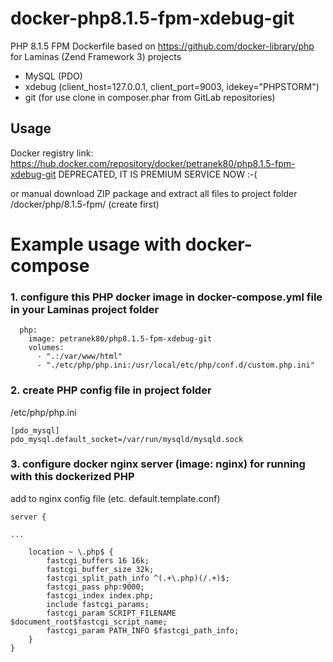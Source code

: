 # docker-php8.1.5-fpm-xdebug-git

PHP 8.1.5 FPM Dockerfile based on https://github.com/docker-library/php for Laminas (Zend Framework 3) projects

* MySQL (PDO)
* xdebug (client_host=127.0.0.1, client_port=9003, idekey="PHPSTORM")
* git (for use clone in composer.phar from GitLab repositories)

## Usage
Docker registry link: https://hub.docker.com/repository/docker/petranek80/php8.1.5-fpm-xdebug-git DEPRECATED, IT IS PREMIUM SERVICE NOW :-(


or manual download ZIP package and extract all files to project folder /docker/php/8.1.5-fpm/ (create first)


# Example usage with docker-compose

### 1. configure this PHP docker image in docker-compose.yml file in your Laminas project folder

```
  php:
    image: petranek80/php8.1.5-fpm-xdebug-git
    volumes:
      - ".:/var/www/html"
      - "./etc/php/php.ini:/usr/local/etc/php/conf.d/custom.php.ini"
```
      

### 2. create PHP config file in project folder

/etc/php/php.ini
```
[pdo_mysql]
pdo_mysql.default_socket=/var/run/mysqld/mysqld.sock
```
### 3. configure docker nginx server (image: nginx) for running with this dockerized PHP

add to nginx config file (etc. default.template.conf)

```
server {

...

    location ~ \.php$ {
        fastcgi_buffers 16 16k;
        fastcgi_buffer_size 32k;
        fastcgi_split_path_info ^(.+\.php)(/.+)$;
        fastcgi_pass php:9000;
        fastcgi_index index.php;
        include fastcgi_params;
        fastcgi_param SCRIPT_FILENAME $document_root$fastcgi_script_name;
        fastcgi_param PATH_INFO $fastcgi_path_info;
    }
}    
```    
